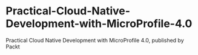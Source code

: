 # Practical-Cloud-Native-Development-with-MicroProfile-4.0
Practical Cloud Native Development with MicroProfile 4.0, published by Packt
